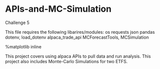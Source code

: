 # APIs-and-MC-Simulation
Challenge 5

This file requires the following libarires/modules:
os 
requests
json
pandas 
dotenv, load_dotenv
alpaca_trade_api 
MCForecastTools,  MCSimulation

%matplotlib inline

This project covers using alpaca APIs to pull data and run analysis. This project also includes Monte-Carlo Simulations for two ETFS.
